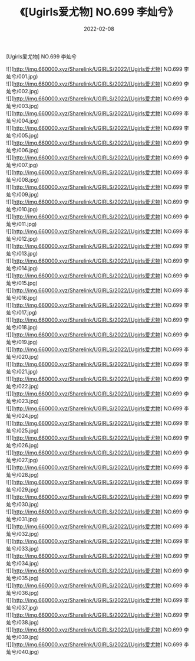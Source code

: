 ﻿---
layout: post
title:  《[Ugirls爱尤物] NO.699 李灿兮》
date:   2022-02-08
img: http://img.660000.xyz/Sharelink/UGIRLS/2022/[Ugirls爱尤物] NO.699 李灿兮/000.jpg
categories: [美女, 清纯, 唯美]
---

[Ugirls爱尤物] NO.699 李灿兮

 ![](http://img.660000.xyz/Sharelink/UGIRLS/2022/[Ugirls爱尤物] NO.699 李灿兮/001.jpg) <br>![](http://img.660000.xyz/Sharelink/UGIRLS/2022/[Ugirls爱尤物] NO.699 李灿兮/002.jpg) <br>![](http://img.660000.xyz/Sharelink/UGIRLS/2022/[Ugirls爱尤物] NO.699 李灿兮/003.jpg) <br>![](http://img.660000.xyz/Sharelink/UGIRLS/2022/[Ugirls爱尤物] NO.699 李灿兮/004.jpg) <br>![](http://img.660000.xyz/Sharelink/UGIRLS/2022/[Ugirls爱尤物] NO.699 李灿兮/005.jpg) <br>![](http://img.660000.xyz/Sharelink/UGIRLS/2022/[Ugirls爱尤物] NO.699 李灿兮/006.jpg) <br>![](http://img.660000.xyz/Sharelink/UGIRLS/2022/[Ugirls爱尤物] NO.699 李灿兮/007.jpg) <br>![](http://img.660000.xyz/Sharelink/UGIRLS/2022/[Ugirls爱尤物] NO.699 李灿兮/008.jpg) <br>![](http://img.660000.xyz/Sharelink/UGIRLS/2022/[Ugirls爱尤物] NO.699 李灿兮/009.jpg) <br>![](http://img.660000.xyz/Sharelink/UGIRLS/2022/[Ugirls爱尤物] NO.699 李灿兮/010.jpg) <br>![](http://img.660000.xyz/Sharelink/UGIRLS/2022/[Ugirls爱尤物] NO.699 李灿兮/011.jpg) <br>![](http://img.660000.xyz/Sharelink/UGIRLS/2022/[Ugirls爱尤物] NO.699 李灿兮/012.jpg) <br>![](http://img.660000.xyz/Sharelink/UGIRLS/2022/[Ugirls爱尤物] NO.699 李灿兮/013.jpg) <br>![](http://img.660000.xyz/Sharelink/UGIRLS/2022/[Ugirls爱尤物] NO.699 李灿兮/014.jpg) <br>![](http://img.660000.xyz/Sharelink/UGIRLS/2022/[Ugirls爱尤物] NO.699 李灿兮/015.jpg) <br>![](http://img.660000.xyz/Sharelink/UGIRLS/2022/[Ugirls爱尤物] NO.699 李灿兮/016.jpg) <br>![](http://img.660000.xyz/Sharelink/UGIRLS/2022/[Ugirls爱尤物] NO.699 李灿兮/017.jpg) <br>![](http://img.660000.xyz/Sharelink/UGIRLS/2022/[Ugirls爱尤物] NO.699 李灿兮/018.jpg) <br>![](http://img.660000.xyz/Sharelink/UGIRLS/2022/[Ugirls爱尤物] NO.699 李灿兮/019.jpg) <br>![](http://img.660000.xyz/Sharelink/UGIRLS/2022/[Ugirls爱尤物] NO.699 李灿兮/020.jpg) <br>![](http://img.660000.xyz/Sharelink/UGIRLS/2022/[Ugirls爱尤物] NO.699 李灿兮/021.jpg) <br>![](http://img.660000.xyz/Sharelink/UGIRLS/2022/[Ugirls爱尤物] NO.699 李灿兮/022.jpg) <br>![](http://img.660000.xyz/Sharelink/UGIRLS/2022/[Ugirls爱尤物] NO.699 李灿兮/023.jpg) <br>![](http://img.660000.xyz/Sharelink/UGIRLS/2022/[Ugirls爱尤物] NO.699 李灿兮/024.jpg) <br>![](http://img.660000.xyz/Sharelink/UGIRLS/2022/[Ugirls爱尤物] NO.699 李灿兮/025.jpg) <br>![](http://img.660000.xyz/Sharelink/UGIRLS/2022/[Ugirls爱尤物] NO.699 李灿兮/026.jpg) <br>![](http://img.660000.xyz/Sharelink/UGIRLS/2022/[Ugirls爱尤物] NO.699 李灿兮/027.jpg) <br>![](http://img.660000.xyz/Sharelink/UGIRLS/2022/[Ugirls爱尤物] NO.699 李灿兮/028.jpg) <br>![](http://img.660000.xyz/Sharelink/UGIRLS/2022/[Ugirls爱尤物] NO.699 李灿兮/029.jpg) <br>![](http://img.660000.xyz/Sharelink/UGIRLS/2022/[Ugirls爱尤物] NO.699 李灿兮/030.jpg) <br>![](http://img.660000.xyz/Sharelink/UGIRLS/2022/[Ugirls爱尤物] NO.699 李灿兮/031.jpg) <br>![](http://img.660000.xyz/Sharelink/UGIRLS/2022/[Ugirls爱尤物] NO.699 李灿兮/032.jpg) <br>![](http://img.660000.xyz/Sharelink/UGIRLS/2022/[Ugirls爱尤物] NO.699 李灿兮/033.jpg) <br>![](http://img.660000.xyz/Sharelink/UGIRLS/2022/[Ugirls爱尤物] NO.699 李灿兮/034.jpg) <br>![](http://img.660000.xyz/Sharelink/UGIRLS/2022/[Ugirls爱尤物] NO.699 李灿兮/035.jpg) <br>![](http://img.660000.xyz/Sharelink/UGIRLS/2022/[Ugirls爱尤物] NO.699 李灿兮/036.jpg) <br>![](http://img.660000.xyz/Sharelink/UGIRLS/2022/[Ugirls爱尤物] NO.699 李灿兮/037.jpg) <br>![](http://img.660000.xyz/Sharelink/UGIRLS/2022/[Ugirls爱尤物] NO.699 李灿兮/038.jpg) <br>![](http://img.660000.xyz/Sharelink/UGIRLS/2022/[Ugirls爱尤物] NO.699 李灿兮/039.jpg) <br>![](http://img.660000.xyz/Sharelink/UGIRLS/2022/[Ugirls爱尤物] NO.699 李灿兮/040.jpg) <br>